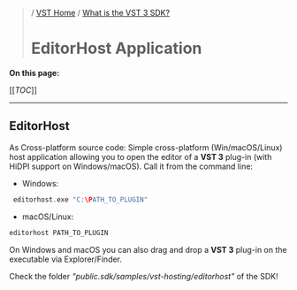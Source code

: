 >/ [VST Home](../) / [What is the VST 3 SDK?](Index.md)
>
># EditorHost Application

**On this page:**

[[_TOC_]]

---

## EditorHost

As Cross-platform source code:
Simple cross-platform (Win/macOS/Linux) host application allowing you to open the editor of a **VST 3** plug-in (with HiDPI support on Windows/macOS). Call it from the command line: 

- Windows:

``` c++
 editorhost.exe "C:\PATH_TO_PLUGIN"
```

- macOS/Linux:

``` c++
editorhost PATH_TO_PLUGIN
```

On Windows and macOS you can also drag and drop a **VST 3** plug-in on the executable via Explorer/Finder.

Check the folder *"public.sdk/samples/vst-hosting/editorhost"* of the SDK!
